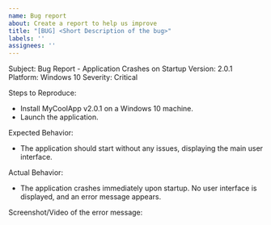 ```yaml
---
name: Bug report
about: Create a report to help us improve
title: "[BUG] <Short Description of the bug>"
labels: ''
assignees: ''
---
```


Subject: Bug Report - Application Crashes on Startup
Version: 2.0.1
Platform: Windows 10
Severity: Critical

Steps to Reproduce:
- Install MyCoolApp v2.0.1 on a Windows 10 machine.
- Launch the application.

Expected Behavior:
- The application should start without any issues, displaying the main user interface.

Actual Behavior:
- The application crashes immediately upon startup. No user interface is displayed, and an error message appears.

Screenshot/Video of the error message:
